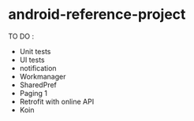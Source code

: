# android-reference-project
TO DO :
- Unit tests
- UI tests
- notification
- Workmanager
- SharedPref
- Paging 1
- Retrofit with online API
- Koin